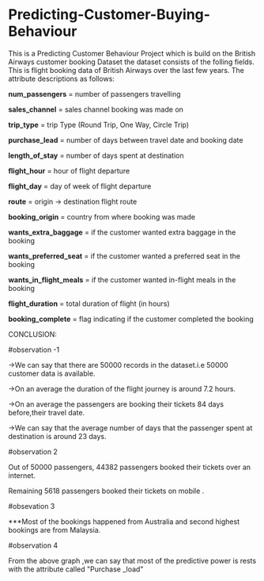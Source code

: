 # Predicting-Customer-Buying-Behaviour
This is a Predicting Customer Behaviour Project which is build on the British Airways customer booking Dataset 
the dataset consists of the folling fields.
This is flight booking data of British Airways over the last few years.
The attribute descriptions as follows:

**num_passengers** = number of passengers travelling

**sales_channel** = sales channel booking was made on

**trip_type** = trip Type (Round Trip, One Way, Circle Trip)

**purchase_lead** = number of days between travel date and booking date

**length_of_stay** = number of days spent at destination

**flight_hour** = hour of flight departure

**flight_day** = day of week of flight departure

**route** = origin -> destination flight route

**booking_origin** = country from where booking was made

**wants_extra_baggage** = if the customer wanted extra baggage in the booking

**wants_preferred_seat** = if the customer wanted a preferred seat in the booking

**wants_in_flight_meals** = if the customer wanted in-flight meals in the booking

**flight_duration** = total duration of flight (in hours)

**booking_complete** = flag indicating if the customer completed the booking

CONCLUSION:

#observation -1

->We can  say that there are 50000 records in the dataset.i.e 50000 customer data is available.

->On an average the duration of the flight journey is around 7.2 hours.

->On an average the passengers are booking their tickets 84 days before,their travel date.

->We can say  that the average number of days that the passenger spent at destination is around 23 days.

#observation 2

Out of 50000 passengers, 44382 passengers booked their tickets over an internet.

Remaining 5618 passengers booked their tickets on mobile .

#obsevation 3

***Most of the bookings happened from Australia  and second highest bookings are from Malaysia.

#observation 4

From the above graph ,we can say that most of the predictive power is rests with the attribute called "Purchase _load"

